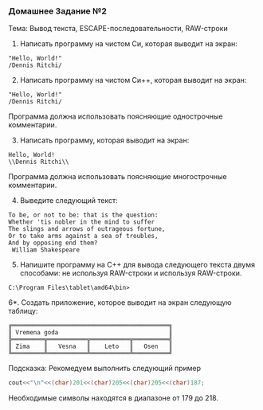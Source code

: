 ### Домашнее Задание №2
Тема: Вывод текста, ESCAPE-последовательности, RAW-строки

1. Написать программу на чистом Си, которая выводит на экран:
```
"Hello, World!"
/Dennis Ritchi/
```

2. Написать программу на чистом Си++, которая выводит на экран:
```
"Hello, World!"
/Dennis Ritchi/
```
Программа должна использовать поясняющие однострочные комментарии.

3. Написать программу, которая выводит на экран:
```
Hello, World!
\\Dennis Ritchi\\
```
Программа должна использовать поясняющие многострочные комментарии.

4. Выведите следующий текст:
```
To be, or not to be: that is the question:
Whether 'tis nobler in the mind to suffer
The slings and arrows of outrageous fortune,
Or to take arms against a sea of troubles,
And by opposing end them?
 William Shakespeare
```
5. Напишите программу на С++ для вывода следующего текста двумя способами: не используя RAW-строки и используя RAW-строки.
```
C:\Program Files\tablet\amd64\bin>
```
6\*. Создать приложение, которое выводит на экран следующую таблицу:
```
╔════════════════════════════════════════════╗
║ Vremena goda                               ║
╠═════════╦═══════════╦═══════════╦══════════╣
║ Zima    ║   Vesna   ║    Leto   ║   Osen   ║
╚═════════╩═══════════╩═══════════╩══════════╝
```
Подсказка: Рекомедуем выполнить следующий пример
```cpp
cout<<"\n"<<(char)201<<(char)205<<(char)205<<(char)187;
```
Необходимые символы находятся в диапазоне от 179 до 218.
